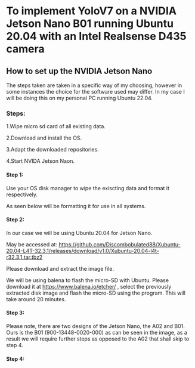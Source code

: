 # To implement YoloV7 on a NVIDIA Jetson Nano B01 running Ubuntu 20.04 with an Intel Realsense D435 camera  

## How to set up the NVIDIA Jetson Nano

The steps taken are taken in a specific way of my choosing, however in some instances the choice for the software used may differ. In my case I will be doing this on my personal PC running Ubuntu 22.04. 

### Steps: 

1.Wipe micro sd card of all existing data. 

2.Download and install the OS. 

3.Adapt the downloaded repositories. 

4.Start NVIDA Jetson Naon. 

#### Step 1: 

Use your OS disk manager to wipe the exiscting data and format it respectively. 

As seen below will be formatting it for use in all systems. 




#### Step 2: 

In our case we will be using Ubuntu 20.04 for Jetson Nano. 

May be accessed at: https://github.com/Discombobulated88/Xubuntu-20.04-L4T-32.3.1/releases/download/v1.0/Xubuntu-20.04-l4t-r32.3.1.tar.tbz2 

Please download and extract the image file. 

We will be using balena to flash the micro-SD with Ubuntu. Please download it at https://www.balena.io/etcher/ , select the previously extracted disk image and flash the micro-SD using the program. This will take around 20 minutes. 

#### Step 3: 

 

Please note, there are two designs of the Jetson Nano, the A02 and B01. Ours is the B01 (900-13448-0020-000) as can be seen in the image, as a result we will require further steps as opposed to the A02 that shall skip to step 4. 

 

#### Step 4: 

 

